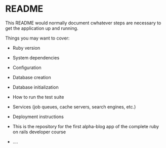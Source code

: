 # README

This README would normally document cwhatever steps are necessary to get the
application up and running.

Things you may want to cover:

* Ruby version

* System dependencies

* Configuration

* Database creation

* Database initialization

* How to run the test suite

* Services (job queues, cache servers, search engines, etc.)

* Deployment instructions

* This is the repository for the first alpha-blog app of the complete ruby on rails developer course 

* ....